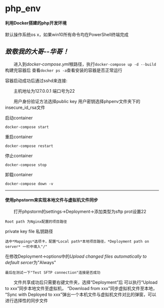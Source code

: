 # php_env
#### 利用Docker搭建的php开发环境

默认操作系统os x，如果win10所有命令均在PowerShell终端完成

*致敬我的大哥--华哥！*
---

&emsp;&emsp;进入到*docker-compose.yml*根路径，执行`docker-compose up -d --build` 构建完容器后
查看`docker ps -a`查看安装的容器是否正常运行

容器启动成功后通过sshd来连接:
   
&emsp;&emsp;主机地址为127.0.0.1 端口号为22

&emsp;&emsp;用户身份验证方法选择public key 用户密钥选择phpenv文件夹下的insecure_id_rsa文件

启动container
 ```
 docker-compose start
 ```
重启container
```
docker-compose restart
```
停止container
```
docker-compose stop
```
卸载container
```
docker-compose down -v
```

---

#### 使用phpstorm来实现本地文件与虚拟机文件同步

&emsp;&emsp;打开phpstorm的settings->Deployment->添加类型为sftp
prot设置22
```
Root path 为Nginx配置的项目路径
```
private key file 私钥路径
```
选中*Mappings*选项卡，配置*Local path*本地项目路径，*Deployment path on server* 一栏中填入"/"
```
在修改Deployment->options中的*Upload changed files automatically to default sercer*为"Always"
```
最后在测试一下"Test SFTP connection"连接是否成功
```
&emsp;&emsp;文件共享成功后只需要右键文件夹，选择“Deployment”后
可以执行“Upload to xxx”同步本地文件至虚拟机，
“Download from xxx”同步虚拟机文件至本地，
“Sync with Deployed to xxx”弹出一个本机文件与虚拟机文件对比的弹窗，可以进行选择性的同步文件





